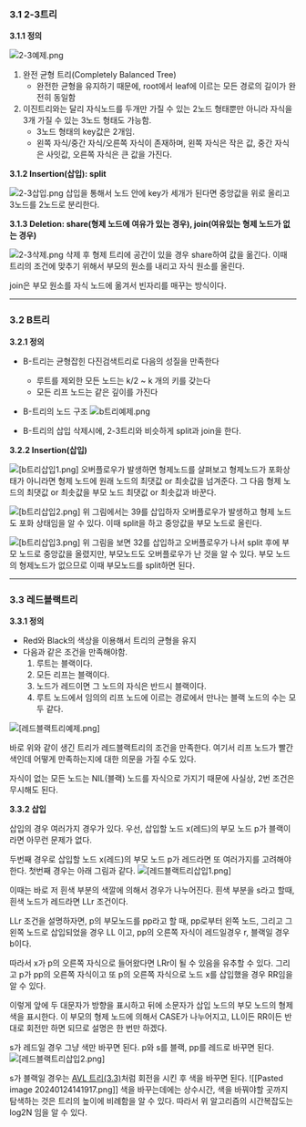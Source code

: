 ### 3.1 2-3트리

**3.1.1 정의**

![2-3예제.png](imgs/2-3예제.png)

1. 완전 균형 트리(Completely Balanced Tree)
   - 완전한 균형을 유지하기 때문에, root에서 leaf에 이르는 모든 경로의 길이가 완전히 동일함
2. 이진트리와는 달리 자식노드를 두개만 가질 수 있는 2노드 형태뿐만 아니라 자식을 3개 가질 수 있는 3노드 형태도 가능함.
   - 3노드 형태의 key값은 2개임.
   - 왼쪽 자식/중간 자식/오른쪽 자식이 존재하며, 왼쪽 자식은 작은 값, 중간 자식은 사잇값, 오른쪽 자식은 큰 값을 가진다.

**3.1.2 Insertion(삽입): split**

![2-3삽입.png](imgs/2-3삽입.png)
삽입을 통해서 노드 안에 key가 세개가 된다면 중앙값을 위로 올리고 3노드를 2노드로 분리한다.

**3.1.3 Deletion: share(형제 노드에 여유가 있는 경우), join(여유있는 형제 노드가 없는 경우)**

![2-3삭제.png](imgs/2-3삭제.png)
삭제 후 형제 트리에 공간이 있을 경우 share하여 값을 옮긴다. 이때 트리의 조건에 맞추기 위해서 부모의 원소를 내리고 자식 원소를 올린다.

join은 부모 원소를 자식 노드에 옮겨서 빈자리를 매꾸는 방식이다.

---

### 3.2 B트리

**3.2.1 정의**

- B-트리는 균형잡힌 다진검색트리로 다음의 성질을 만족한다

  - 루트를 제외한 모든 노드는 k/2 ~ k 개의 키를 갖는다
  - 모든 리프 노드는 같은 깊이를 가진다

- B-트리의 노드 구조
  ![b트리예제.png](imgs/b트리예제.png)
- B-트리의 삽입 삭제시에, 2-3트리와 비슷하게 split과 join을 한다.

**3.2.2 Insertion(삽입)**

![[b트리삽입1.png]](imgs/b트리삽입1.png)
오버플로우가 발생하면 형제노드를 살펴보고 형제노드가 포화상태가 아니라면 형제 노드에 원래 노드의 최댓값 or 최솟값을 넘겨준다. 그 다음 형제 노드의 최댓값 or 최솟값을 부모 노드 최댓값 or 최솟값과 바꾼다.

![[b트리삽입2.png]](imgs/b트리삽입2.png)
위 그림에서는 39를 삽입하자 오버플로우가 발생하고 형제 노드도 포화 상태임을 알 수 있다. 이때 split을 하고 중앙값을 부모 노드로 올린다.

![[b트리삽입3.png]](imgs/b트리삽입3.png)
위 그림을 보면 32를 삽입하고 오버플로우가 나서 split 후에 부모 노드로 중앙값을 올렸지만, 부모노드도 오버플로우가 난 것을 알 수 있다. 부모 노드의 형제노드가 없으므로 이때 부모노드를 split하면 된다.

---

### 3.3 레드블랙트리

**3.3.1 정의**

- Red와 Black의 색상을 이용해서 트리의 균형을 유지
- 다음과 같은 조건을 만족해야함.
  1.  루트는 블랙이다.
  2.  모든 리프는 블랙이다.
  3.  노드가 레드이면 그 노드의 자식은 반드시 블랙이다.
  4.  루트 노드에서 임의의 리프 노드에 이르는 경로에서 만나는 블랙 노드의 수는 모두 같다.

![[레드블랙트리예제.png]](imgs/레드블랙트리예제.png)

바로 위와 같이 생긴 트리가 레드블랙트리의 조건을 만족한다. 여기서 리프 노드가 빨간색인데 어떻게 만족하는지에 대한 의문을 가질 수도 있다.

자식이 없는 모든 노드는 NIL(블랙) 노드를 자식으로 가지기 때문에 사실상, 2번 조건은 무시해도 된다.

**3.3.2 삽입**

삽입의 경우 여러가지 경우가 있다. 우선, 삽입할 노드 x(레드)의 부모 노드 p가 블랙이라면 아무런 문제가 없다.

두번째 경우로 삽입할 노드 x(레드)의 부모 노드 p가 레드라면 또 여러가지를 고려해야한다. 첫번째 경우는 아래 그림과 같다.
![[레드블랙트리삽입1.png]](imgs/레드블랙트리삽입1.png)

이때는 바로 저 흰색 부분의 색깔에 의해서 경우가 나누어진다. 흰색 부분을 s라고 할때, 흰색 노드가 레드라면 LLr 조건이다.

LLr 조건을 설명하자면, p의 부모노드를 pp라고 할 때, pp로부터 왼쪽 노드, 그리고 그 왼쪽 노드로 삽입되었을 경우 LL 이고, pp의 오른쪽 자식이 레드일경우 r, 블랙일 경우 b이다.

따라서 x가 p의 오른쪽 자식으로 들어왔다면 LRr이 될 수 있음을 유추할 수 있다. 그리고 p가 pp의 오른쪽 자식이고 또 p의 오른쪽 자식으로 노드 x를 삽입했을 경우 RR임을 알 수 있다.

이렇게 앞에 두 대문자가 방향을 표시하고 뒤에 소문자가 삽입 노드의 부모 노드의 형제 색을 표시한다. 이 부모의 형제 노드에 의해서 CASE가 나누어지고, LL이든 RR이든 반대로 회전만 하면 되므로 설명은 한 번만 하겠다.

s가 레드일 경우 그냥 색만 바꾸면 된다. p와 s를 블랙, pp를 레드로 바꾸면 된다.
![[레드블랙트리삽입2.png]](imgs/레드블랙트리삽입2.png)

s가 블랙일 경우는 [AVL 트리(3.3)](https://github.com/1Dohyeon/Study-DataStructure/tree/master/03_Tree_with_java)처럼 회전을 시킨 후 색을 바꾸면 된다.
![[Pasted image 20240124141917.png]]
색을 바꾸는데에는 상수시간, 색을 바꿔야할 곳까지 탐색하는 것은 트리의 높이에 비례함을 알 수 있다. 따라서 위 알고리즘의 시간복잡도는 log2N 임을 알 수 있다.
